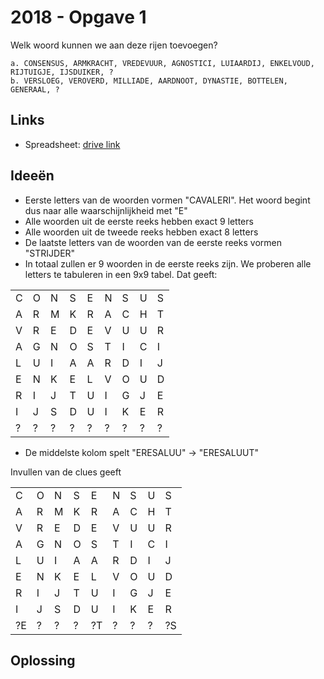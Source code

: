 # 2018 - Opgave 1

Welk woord kunnen we aan deze rijen toevoegen?

```
a. CONSENSUS, ARMKRACHT, VREDEVUUR, AGNOSTICI, LUIAARDIJ, ENKELVOUD, RIJTUIGJE, IJSDUIKER, ?
b. VERSLOEG, VEROVERD, MILLIADE, AARDNOOT, DYNASTIE, BOTTELEN, GENERAAL, ?
```

## Links

- Spreadsheet: [drive link](https://docs.google.com/spreadsheets/d/18TXwDiyeG7UaW1TqJdwhifNyqRCnF5Rgr8qdXjSOp2E/edit?usp=sharing)

## Ideeën

- Eerste letters van de woorden vormen "CAVALERI". Het woord begint dus naar alle waarschijnlijkheid met "E"
- Alle woorden uit de eerste reeks hebben exact 9 letters
- Alle woorden uit de tweede reeks hebben exact 8 letters
- De laatste letters van de woorden van de eerste reeks vormen "STRIJDER"
- In totaal zullen er 9 woorden in de eerste reeks zijn. We proberen alle letters te tabuleren in een 9x9 tabel. Dat geeft:

|   |   |   |   |   |   |   |   |   |
|---|---|---|---|---|---|---|---|---|
| C | O | N | S | E | N | S | U | S |
| A | R | M | K | R | A | C | H | T |
| V | R | E | D | E | V | U | U | R |
| A | G | N | O | S | T | I | C | I |
| L | U | I | A | A | R | D | I | J |
| E | N | K | E | L | V | O | U | D |
| R | I | J | T | U | I | G | J | E |
| I | J | S | D | U | I | K | E | R |
| ? | ? | ? | ? | ? | ? | ? | ? | ? |

- De middelste kolom spelt "ERESALUU" -> "ERESALUUT"

Invullen van de clues geeft

|   |   |   |   |   |   |   |   |   |
|---|---|---|---|---|---|---|---|---|
| C | O | N | S | E | N | S | U | S |
| A | R | M | K | R | A | C | H | T |
| V | R | E | D | E | V | U | U | R |
| A | G | N | O | S | T | I | C | I |
| L | U | I | A | A | R | D | I | J |
| E | N | K | E | L | V | O | U | D |
| R | I | J | T | U | I | G | J | E |
| I | J | S | D | U | I | K | E | R |
| ?E | ? | ? | ? | ?T | ? | ? | ? | ?S |


## Oplossing